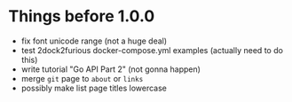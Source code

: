 # Things before 1.0.0
- fix font unicode range (not a huge deal)
- test 2dock2furious docker-compose.yml examples (actually need to do this)
- write tutorial "Go API Part 2" (not gonna happen)
- merge `git` page to `about` or `links`
- possibly make list page titles lowercase
